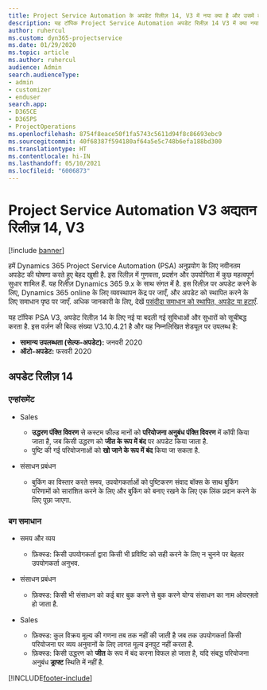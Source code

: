 ```yaml
---
title: Project Service Automation के अपडेट रिलीज़ 14, V3 में नया क्या है और उसमें क्या परिवर्तन हुआ है
description: यह टॉपिक Project Service Automation अपडेट रिलीज़ 14 V3 में क्या नया है, इसके बारे में जानकारी प्रदान करता है.
author: ruhercul
ms.custom: dyn365-projectservice
ms.date: 01/29/2020
ms.topic: article
ms.author: ruhercul
audience: Admin
search.audienceType:
- admin
- customizer
- enduser
search.app:
- D365CE
- D365PS
- ProjectOperations
ms.openlocfilehash: 8754f8eace50f1fa5743c5611d94f8c86693ebc9
ms.sourcegitcommit: 40f68387f594180af64a5e5c748b6efa188bd300
ms.translationtype: HT
ms.contentlocale: hi-IN
ms.lasthandoff: 05/10/2021
ms.locfileid: "6006873"
---
```

# <a name="project-service-automation-update-release-14-v3"></a>Project Service Automation V3 अद्यतन रिलीज़ 14, V3

[!include [banner](../includes/psa-now-project-operations.md)]

हमें Dynamics 365 Project Service Automation (PSA) अनुप्रयोग के लिए नवीनतम अपडेट की घोषणा करते हुए बेहद खुशी है. इस रिलीज़ में गुणवत्ता, प्रदर्शन और उपयोगिता में कुछ महत्वपूर्ण सुधार शामिल हैं. यह रिलीज़ Dynamics 365 9.x के साथ संगत में है. इस रिलीज़ पर अपडेट करने के लिए, Dynamics 365 online के लिए व्यवस्थापन केंद्र पर जाएँ, और अपडेट को स्थापित करने के लिए समाधान पृष्ठ पर जाएँ. अधिक जानकारी के लिए, देखें [पसंदीदा समाधान को स्थापित, अपडेट या हटाएँ](/power-platform/admin/install-remove-preferred-solution).

यह टॉपिक PSA V3, अपडेट रिलीज़ 14 के लिए नई या बदली गई सुविधाओं और सुधारों को सूचीबद्ध करता है. इस वर्ज़न की बिल्ड संख्या V3.10.4.21 है और यह निम्नलिखित शेड्यूल पर उपलब्ध है:

- **सामान्य उपलब्धता (सेल्फ-अपडेट):** जनवरी 2020
- **ऑटो-अपडेट:** फरवरी 2020

## <a name="update-release-14"></a>अपडेट रिलीज़ 14

### <a name="enhancements"></a>एन्हांसमेंट

- Sales

     - **उद्धरण पंक्ति विवरण** से कस्टम फील्ड मानों को **परियोजना अनुबंध पंक्ति विवरण** में कॉपी किया जाता है, जब किसी उद्धरण को **जीत के रूप में बंद** पर अपडेट किया जाता है.
     - पुष्टि की गई परियोजनाओं को **खो जाने के रूप में बंद** किया जा सकता है.

- संसाधन प्रबंधन

     - बुकिंग का विस्तार करते समय, उपयोगकर्ताओं को पुष्टिकरण संवाद बॉक्स के साथ बुकिंग परिणामों को सारांशित करने के लिए और बुकिंग को बनाए रखने के लिए एक लिंक प्रदान करने के लिए पूछा जाएगा.


### <a name="bug-fixes"></a>बग समाधान

- समय और व्यय

     - फ़िक्स्ड: किसी उपयोगकर्ता द्वारा किसी भी प्रविष्टि को सही करने के लिए न चुनने पर बेहतर उपयोगकर्ता अनुभव.

- संसाधन प्रबंधन

     - फ़िक्स्ड: किसी भी संसाधन को कई बार बुक करने से बुक करने योग्य संसाधन का नाम ओवरफ़्लो हो जाता है.

- Sales

     - फ़िक्स्ड: कुल विक्रय मूल्य की गणना तब तक नहीं की जाती है जब तक उपयोगकर्ता किसी परियोजना पर व्यय अनुमानों के लिए लागत मूल्य इनपुट नहीं करता है.
     - फ़िक्स्ड: किसी उद्धरण को **जीत** के रूप में बंद करना विफल हो जाता है, यदि संबद्ध परियोजना अनुबंध **ड्राफ्ट** स्थिति में नहीं है.



[!INCLUDE[footer-include](../includes/footer-banner.md)]